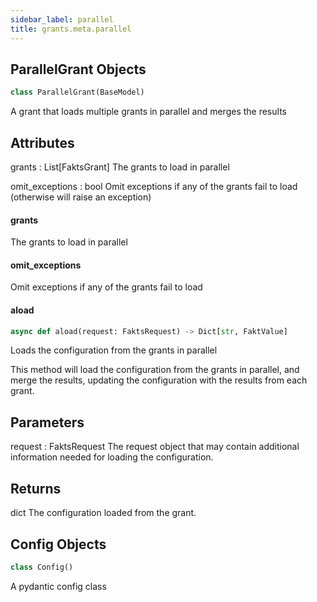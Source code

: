 ```yaml
---
sidebar_label: parallel
title: grants.meta.parallel
---
```


## ParallelGrant Objects

```python
class ParallelGrant(BaseModel)
```

A grant that loads multiple grants in parallel and merges the results


Attributes
----------
grants : List[FaktsGrant]
    The grants to load in parallel

omit_exceptions : bool
    Omit exceptions if any of the grants fail to load (otherwise will raise an exception)

#### grants

The grants to load in parallel

#### omit\_exceptions

Omit exceptions if any of the grants fail to load

#### aload

```python
async def aload(request: FaktsRequest) -> Dict[str, FaktValue]
```

Loads the configuration from the grants in parallel

This method will load the configuration from the grants in parallel, and merge the results, updating
the configuration with the results from each grant.

Parameters
----------
request : FaktsRequest
    The request object that may contain additional information needed for loading the configuration.

Returns
-------
dict
    The configuration loaded from the grant.

## Config Objects

```python
class Config()
```

A pydantic config class

